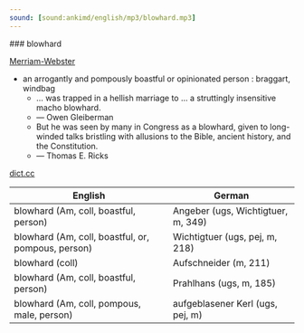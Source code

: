 ```yaml
---
sound: [sound:ankimd/english/mp3/blowhard.mp3]
---
```


\### blowhard

[Merriam-Webster](https://www.merriam-webster.com/dictionary/blowhard)

- an arrogantly and pompously boastful or opinionated person : braggart, windbag
    - … was trapped in a hellish marriage to … a struttingly insensitive macho blowhard.
    - — Owen Gleiberman
    - But he was seen by many in Congress as a blowhard, given to long-winded talks bristling with allusions to the Bible, ancient history, and the Constitution.
    - — Thomas E. Ricks

[dict.cc](https://www.dict.cc/blowhard)

| English        | German       |
| -------------- | ------------ |
| blowhard (Am, coll, boastful, person) | Angeber (ugs, Wichtigtuer, m, 349) |
| blowhard (Am, coll, boastful, or, pompous, person) | Wichtigtuer (ugs, pej, m, 218) |
| blowhard (coll) | Aufschneider (m, 211) |
| blowhard (Am, coll, boastful, person) | Prahlhans (ugs, m, 185) |
| blowhard (Am, coll, pompous, male, person) | aufgeblasener Kerl (ugs, pej, m) |
